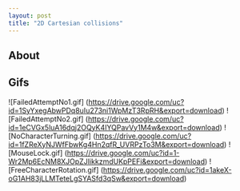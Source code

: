 ```yaml
---
layout: post
title: "2D Cartesian collisions"
---
```


## About

## Gifs

![FailedAttemptNo1.gif] (https://drive.google.com/uc?id=1SyYxegAbwPDq8uIu273ni1WpMzT3RpRH&export=download)
![FailedAttemptNo2.gif] (https://drive.google.com/uc?id=1eCVGx5luA16dqj2OQyK4IYQPavVy1M4w&export=download)
![NoCharacterTurning.gif] (https://drive.google.com/uc?id=1fZReXyNJWfFbwKg4Hn2qfR_UVRPzTo3M&export=download)
![MouseLock.gif] (https://drive.google.com/uc?id=1-Wr2Mp6EcNM8XJOpZJIikkzmdUKpPEFi&export=download)
![FreeCharacterRotation.gif] (https://drive.google.com/uc?id=1akeX-oG1AH83jLLMTeteLgSYASfd3qSw&export=download)
